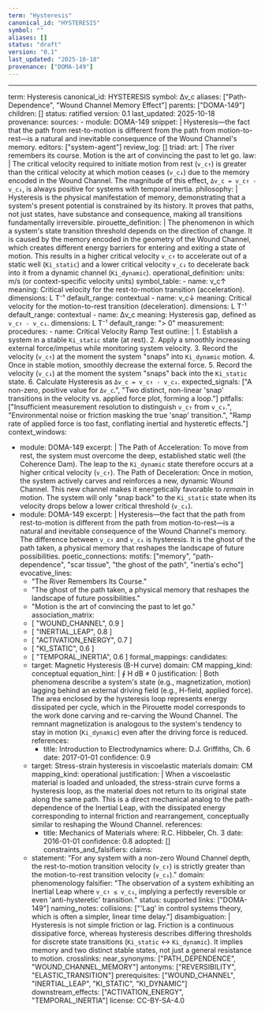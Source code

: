 ```yaml
---
term: "Hysteresis"
canonical_id: "HYSTERESIS"
symbol: ""
aliases: []
status: "draft"
version: "0.1"
last_updated: "2025-10-18"
provenance: ["DOMA-149"]
---
```


---
term: Hysteresis
canonical_id: HYSTERESIS
symbol: Δv_c
aliases: ["Path-Dependence", "Wound Channel Memory Effect"]
parents: ["DOMA-149"]
children: []
status: ratified
version: 0.1
last_updated: 2025-10-18
provenance:
  sources:
    - module: DOMA-149
      snippet: |
        Hysteresis—the fact that the path from rest-to-motion is different from the path from motion-to-rest—is a natural and inevitable consequence of the Wound Channel's memory.
  editors: ["system-agent"]
  review_log: []
triad:
  art: |
    The river remembers its course. Motion is the art of convincing the past to let go.
  law: |
    The critical velocity required to initiate motion from rest (`v_c↑`) is greater than the critical velocity at which motion ceases (`v_c↓`) due to the memory encoded in the Wound Channel. The magnitude of this effect, `Δv_c = v_c↑ - v_c↓`, is always positive for systems with temporal inertia.
  philosophy: |
    Hysteresis is the physical manifestation of memory, demonstrating that a system's present potential is constrained by its history. It proves that paths, not just states, have substance and consequence, making all transitions fundamentally irreversible.
pirouette_definition: |
  The phenomenon in which a system's state transition threshold depends on the direction of change. It is caused by the memory encoded in the geometry of the Wound Channel, which creates different energy barriers for entering and exiting a state of motion. This results in a higher critical velocity `v_c↑` to accelerate out of a static well (`Ki_static`) and a lower critical velocity `v_c↓` to decelerate back into it from a dynamic channel (`Ki_dynamic`).
operational_definition:
  units: m/s (or context-specific velocity units)
  symbol_table:
    - name: v_c↑
      meaning: Critical velocity for the rest-to-motion transition (acceleration).
      dimensions: L T⁻¹
      default_range: contextual
    - name: v_c↓
      meaning: Critical velocity for the motion-to-rest transition (deceleration).
      dimensions: L T⁻¹
      default_range: contextual
    - name: Δv_c
      meaning: Hysteresis gap, defined as `v_c↑ - v_c↓`.
      dimensions: L T⁻¹
      default_range: "> 0"
  measurement:
    procedures:
      - name: Critical Velocity Ramp Test
        outline: |
          1. Establish a system in a stable `Ki_static` state (at rest).
          2. Apply a smoothly increasing external force/impetus while monitoring system velocity.
          3. Record the velocity (`v_c↑`) at the moment the system "snaps" into `Ki_dynamic` motion.
          4. Once in stable motion, smoothly decrease the external force.
          5. Record the velocity (`v_c↓`) at the moment the system "snaps" back into the `Ki_static` state.
          6. Calculate Hysteresis as `Δv_c = v_c↑ - v_c↓`.
        expected_signals: ["A non-zero, positive value for `Δv_c`.", "Two distinct, non-linear 'snap' transitions in the velocity vs. applied force plot, forming a loop."]
        pitfalls: ["Insufficient measurement resolution to distinguish `v_c↑` from `v_c↓`.", "Environmental noise or friction masking the true 'snap' transition.", "Ramp rate of applied force is too fast, conflating inertial and hysteretic effects."]
context_windows:
  - module: DOMA-149
    excerpt: |
      The Path of Acceleration: To move from rest, the system must overcome the deep, established static well (the Coherence Dam). The leap to the `Ki_dynamic` state therefore occurs at a higher critical velocity (`v_c↑`). The Path of Deceleration: Once in motion, the system actively carves and reinforces a new, dynamic Wound Channel. This new channel makes it energetically favorable to *remain* in motion. The system will only "snap back" to the `Ki_static` state when its velocity drops below a lower critical threshold (`v_c↓`).
  - module: DOMA-149
    excerpt: |
      Hysteresis—the fact that the path from rest-to-motion is different from the path from motion-to-rest—is a natural and inevitable consequence of the Wound Channel's memory. The difference between `v_c↑` and `v_c↓` is hysteresis. It is the ghost of the path taken, a physical memory that reshapes the landscape of future possibilities.
poetic_connections:
  motifs: ["memory", "path-dependence", "scar tissue", "the ghost of the path", "inertia's echo"]
  evocative_lines:
    - "The River Remembers Its Course."
    - "The ghost of the path taken, a physical memory that reshapes the landscape of future possibilities."
    - "Motion is the art of convincing the past to let go."
  association_matrix:
    - [ "WOUND_CHANNEL", 0.9 ]
    - [ "INERTIAL_LEAP", 0.8 ]
    - [ "ACTIVATION_ENERGY", 0.7 ]
    - [ "KI_STATIC", 0.6 ]
    - [ "TEMPORAL_INERTIA", 0.6 ]
formal_mappings:
  candidates:
    - target: Magnetic Hysteresis (B-H curve)
      domain: CM
      mapping_kind: conceptual
      equation_hint: |
        ∮ H dB ≠ 0
      justification: |
        Both phenomena describe a system's state (e.g., magnetization, motion) lagging behind an external driving field (e.g., H-field, applied force). The area enclosed by the hysteresis loop represents energy dissipated per cycle, which in the Pirouette model corresponds to the work done carving and re-carving the Wound Channel. The remnant magnetization is analogous to the system's tendency to stay in motion (`Ki_dynamic`) even after the driving force is reduced.
      references:
        - title: Introduction to Electrodynamics
          where: D.J. Griffiths, Ch. 6
          date: 2017-01-01
      confidence: 0.9
    - target: Stress-strain hysteresis in viscoelastic materials
      domain: CM
      mapping_kind: operational
      justification: |
        When a viscoelastic material is loaded and unloaded, the stress-strain curve forms a hysteresis loop, as the material does not return to its original state along the same path. This is a direct mechanical analog to the path-dependence of the Inertial Leap, with the dissipated energy corresponding to internal friction and rearrangement, conceptually similar to reshaping the Wound Channel.
      references:
        - title: Mechanics of Materials
          where: R.C. Hibbeler, Ch. 3
          date: 2016-01-01
      confidence: 0.8
  adopted: []
constraints_and_falsifiers:
  claims:
    - statement: "For any system with a non-zero Wound Channel depth, the rest-to-motion transition velocity (`v_c↑`) is strictly greater than the motion-to-rest transition velocity (`v_c↓`)."
      domain: phenomenology
      falsifier: "The observation of a system exhibiting an Inertial Leap where `v_c↑ ≤ v_c↓`, implying a perfectly reversible or even 'anti-hysteretic' transition."
      status: supported
      links: ["DOMA-149"]
naming_notes:
  collisions: ["'Lag' in control systems theory, which is often a simpler, linear time delay."]
  disambiguation: |
    Hysteresis is not simple friction or lag. Friction is a continuous dissipative force, whereas hysteresis describes differing thresholds for discrete state transitions (`Ki_static` ↔ `Ki_dynamic`). It implies memory and two distinct stable states, not just a general resistance to motion.
crosslinks:
  near_synonyms: ["PATH_DEPENDENCE", "WOUND_CHANNEL_MEMORY"]
  antonyms: ["REVERSIBILITY", "ELASTIC_TRANSITION"]
  prerequisites: ["WOUND_CHANNEL", "INERTIAL_LEAP", "KI_STATIC", "KI_DYNAMIC"]
  downstream_effects: ["ACTIVATION_ENERGY", "TEMPORAL_INERTIA"]
license: CC-BY-SA-4.0